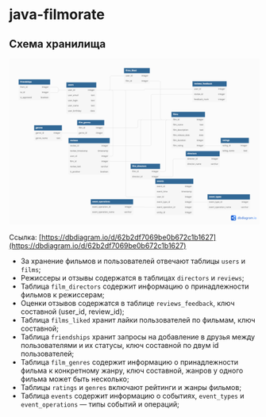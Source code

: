 # java-filmorate
## Схема хранилища
![Database scheme](/docs/Java_10_fp.png)

Ссылка: [https://dbdiagram.io/d/62b2df7069be0b672c1b1627](https://dbdiagram.io/d/62b2df7069be0b672c1b1627)

* За хранение фильмов и пользователей отвечают таблицы <code>users</code> и <code>films</code>;
* Режиссеры и отзывы содержатся в таблицах <code>directors</code> и <code>reviews</code>;
* Таблица <code>film_directors</code> содержит информацию о принадлежности фильмов к режиссерам;
* Оценки отзывов содержатся в таблице <code>reviews_feedback</code>, ключ составной (user_id, review_id);
* Таблица <code>films_liked</code> хранит лайки пользователей по фильмам, ключ составной;
* Таблица <code>friendships</code> хранит запросы на добавление в друзья между пользователями и их статусы, ключ составной по двум id пользователей;
* Таблица <code>film_genres</code> содержит информацию о принадлежности фильма к конкретному жанру, ключ составной, жанров у одного фильма может быть несколько;
* Таблицы <code>ratings</code> и <code>genres</code> включают рейтинги и жанры фильмов;
* Таблица <code>events</code> содержит информацию о событиях, <code>event_types</code> и <code>event_operations</code> — типы событий и операций;